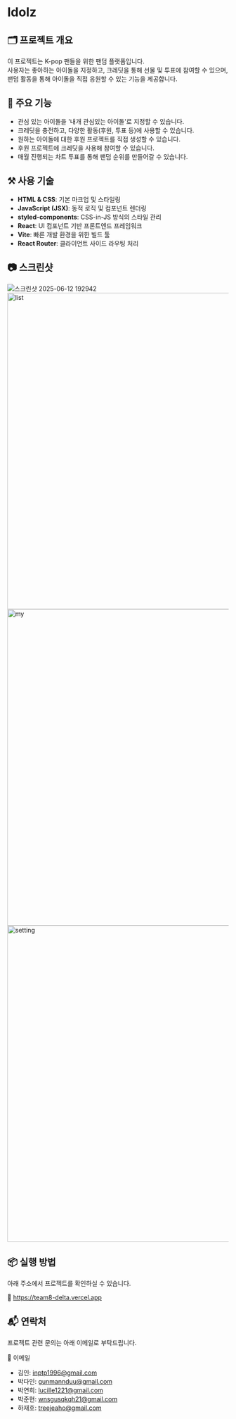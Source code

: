 # Idolz

## 🗂️ 프로젝트 개요
이 프로젝트는 K-pop 팬들을 위한 팬덤 플랫폼입니다.  
사용자는 좋아하는 아이돌을 지정하고, 크레딧을 통해 선물 및 투표에 참여할 수 있으며, 팬덤 활동을 통해 아이돌을 직접 응원할 수 있는 기능을 제공합니다.

## 🚀 주요 기능
- 관심 있는 아이돌을 '내개 관심있는 아이돌'로 지정할 수 있습니다.
- 크레딧을 충전하고, 다양한 활동(후원, 투표 등)에 사용할 수 있습니다.
- 원하는 아이돌에 대한 후원 프로젝트를 직접 생성할 수 있습니다.
- 후원 프로젝트에 크레딧을 사용해 참여할 수 있습니다.
- 매월 진행되는 차트 투표를 통해 팬덤 순위를 만들어갈 수 있습니다.

## ⚒️ 사용 기술
- **HTML & CSS**: 기본 마크업 및 스타일링
- **JavaScript (JSX)**: 동적 로직 및 컴포넌트 렌더링
- **styled-components**: CSS-in-JS 방식의 스타일 관리
- **React**: UI 컴포넌트 기반 프론트엔드 프레임워크
- **Vite**: 빠른 개발 환경을 위한 빌드 툴
- **React Router**: 클라이언트 사이드 라우팅 처리
 
## 📷 스크린샷
![스크린샷 2025-06-12 192942](https://github.com/user-attachments/assets/0bea8e27-ef52-4bbf-ba51-4830aa9ef0cb)
<img width="719" alt="list" src="https://github.com/user-attachments/assets/81537967-4c4b-4168-9f06-501f7e188236" />
<img width="719" alt="my" src="https://github.com/user-attachments/assets/c379603a-c0bf-4455-8095-8852803a9116" />
<img width="719" alt="setting" src="https://github.com/user-attachments/assets/709e6b61-3a4d-4630-8ad4-ef44839a8b9c" />

## 📦 실행 방법
아래 주소에서 프로젝트를 확인하실 수 있습니다. 

🔗 https://team8-delta.vercel.app

## 📬 연락처
프로젝트 관련 문의는 아래 이메일로 부탁드립니다.

📧 이메일
- 김인: inptp1996@gmail.com
- 박다인: gunmannduu@gmail.com
- 박연희: lucille1221@gmail.com
- 박준현: wnsgusqkqh21@gmail.com
- 하재호: treejeaho@gmail.com
